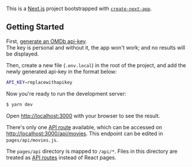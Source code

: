 This is a [Next.js](https://nextjs.org/) project bootstrapped with [`create-next-app`](https://github.com/vercel/next.js/tree/canary/packages/create-next-app).

## Getting Started

First, [generate an OMDb api-key](http://www.omdbapi.com/apikey.aspx).  
The key is personal and without it, the app won't work; and no results will be displayed.

Then, create a new file (`.env.local`) in the root of the project, and add the newly generated api-key in the format below:

```bash
API_KEY=replacewithapikey
```

Now you're ready to run the development server:

```bash
$ yarn dev
```

Open [http://localhost:3000](http://localhost:3000) with your browser to see the result.

There's only one [API route](https://nextjs.org/docs/api-routes/introduction) available, which can be accessed on [http://localhost:3000/api/movies](http://localhost:3000/api/movies). This endpoint can be edited in `pages/api/movies.js`.

The `pages/api` directory is mapped to `/api/*`. Files in this directory are treated as [API routes](https://nextjs.org/docs/api-routes/introduction) instead of React pages.
